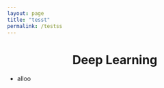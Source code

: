 ```yaml
---
layout: page
title: "tesst"
permalink: /testss
---
```


<link href="/dark.css" rel="stylesheet">


<h1 align="center"> Deep Learning </h1>

* alloo
